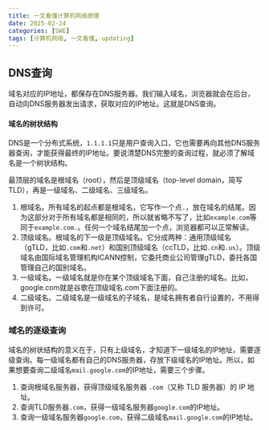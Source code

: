 ```yaml
---
title: 一文看懂计算机网络原理
date: 2025-02-24
categories: [SWE]
tags: [计算机网络, 一文看懂, updating]
---
```


## DNS查询

域名对应的IP地址，都保存在DNS服务器。我们输入域名，浏览器就会在后台，自动向DNS服务器发出请求，获取对应的IP地址。这就是DNS查询。

#### 域名的树状结构

DNS是一个分布式系统，`1.1.1.1`只是用户查询入口，它也需要再向其他DNS服务器查询，才能获得最终的IP地址。要说清楚DNS完整的查询过程，就必须了解域名是一个树状结构。

最顶层的域名是根域名（root），然后是顶级域名（top-level domain，简写TLD），再是一级域名、二级域名、三级域名。
1. 根域名。所有域名的起点都是根域名，它写作一个点`.`，放在域名的结尾。因为这部分对于所有域名都是相同的，所以就省略不写了，比如`example.com`等同于`example.com.`。任何一个域名结尾加一个点，浏览器都可以正常解读。
1. 顶级域名。根域名的下一级是顶级域名。它分成两种：通用顶级域名（gTLD，比如`.com`和`.net`）和国别顶级域名（ccTLD，比如`.cn`和`.us`）。顶级域名由国际域名管理机构ICANN控制，它委托商业公司管理gTLD，委托各国管理自己的国别域名。
1. 一级域名。一级域名就是你在某个顶级域名下面，自己注册的域名。比如，google.com就是谷歌在顶级域名.com下面注册的。
2. 二级域名。二级域名是一级域名的子域名，是域名拥有者自行设置的，不用得到许可。

### 域名的逐级查询

域名的树状结构的意义在于，只有上级域名，才知道下一级域名的IP地址，需要逐级查询。每一级域名都有自己的DNS服务器，存放下级域名的IP地址。所以，如果想要查询二级域名`mail.google.com`的IP地址，需要三个步骤。
1. 查询根域名服务器，获得顶级域名服务器 `.com`（又称 TLD 服务器）的 IP 地址。
2. 查询TLD服务器`.com`，获得一级域名服务器`google.com`的IP地址。
3. 查询一级域名服务器`google.com`，获得二级域名`mail.google.com`的IP地址。